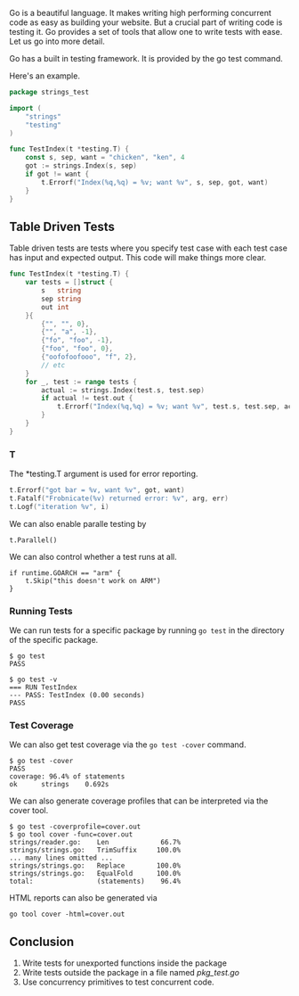 Go is a beautiful language. It makes writing high performing concurrent code as easy as building your website. But a crucial part of writing code is testing it. Go provides a set of tools that allow one to write tests with ease. Let us go into more detail.

Go has a built in testing framework. It is provided by the go test command.

Here's an example.

```go
package strings_test

import (
    "strings"
    "testing"
)

func TestIndex(t *testing.T) {
    const s, sep, want = "chicken", "ken", 4
    got := strings.Index(s, sep)
    if got != want {
        t.Errorf("Index(%q,%q) = %v; want %v", s, sep, got, want)
    }
}

```

## Table Driven Tests

Table driven tests are tests where you specify test case with each test case has input and expected output. This code will make things more clear.

```go
func TestIndex(t *testing.T) {
    var tests = []struct {
        s   string
        sep string
        out int
    }{
        {"", "", 0},
        {"", "a", -1},
        {"fo", "foo", -1},
        {"foo", "foo", 0},
        {"oofofoofooo", "f", 2},
        // etc
    }
    for _, test := range tests {
        actual := strings.Index(test.s, test.sep)
        if actual != test.out {
            t.Errorf("Index(%q,%q) = %v; want %v", test.s, test.sep, actual, test.out)
        }
    }
}
```

### T

The *testing.T argument  is used for error reporting.

```go
t.Errorf("got bar = %v, want %v", got, want)
t.Fatalf("Frobnicate(%v) returned error: %v", arg, err)
t.Logf("iteration %v", i)
```

We can also enable paralle testing by 

```
t.Parallel()
```

We can also control whether a test runs at all.

```
if runtime.GOARCH == "arm" {
    t.Skip("this doesn't work on ARM")
}
```

### Running Tests

We can run tests for a specific package by running ```go test``` in the directory of the specific package.
```shell
$ go test
PASS

$ go test -v
=== RUN TestIndex
--- PASS: TestIndex (0.00 seconds)
PASS
```

### Test Coverage 

We can also get test coverage via the ```go test -cover``` command.

```shell
$ go test -cover
PASS
coverage: 96.4% of statements
ok      strings    0.692s
```

We can also generate coverage profiles that can be interpreted via the cover tool.

```shell
$ go test -coverprofile=cover.out
$ go tool cover -func=cover.out
strings/reader.go:    Len             66.7%
strings/strings.go:   TrimSuffix     100.0%
... many lines omitted ...
strings/strings.go:   Replace        100.0%
strings/strings.go:   EqualFold      100.0%
total:                (statements)    96.4%
```

HTML reports can also be generated via

```
go tool cover -html=cover.out
```

## Conclusion

1. Write tests for unexported functions inside the package
2. Write tests outside the package in a file named _pkg_test.go_
3. Use concurrency primitives to test concurrent code.
